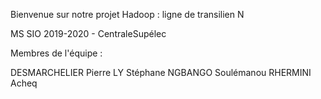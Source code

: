 Bienvenue sur notre projet Hadoop : ligne de transilien N

MS SIO 2019-2020 - CentraleSupélec

Membres de l'équipe : 

DESMARCHELIER Pierre
LY Stéphane
NGBANGO Soulémanou
RHERMINI Acheq



